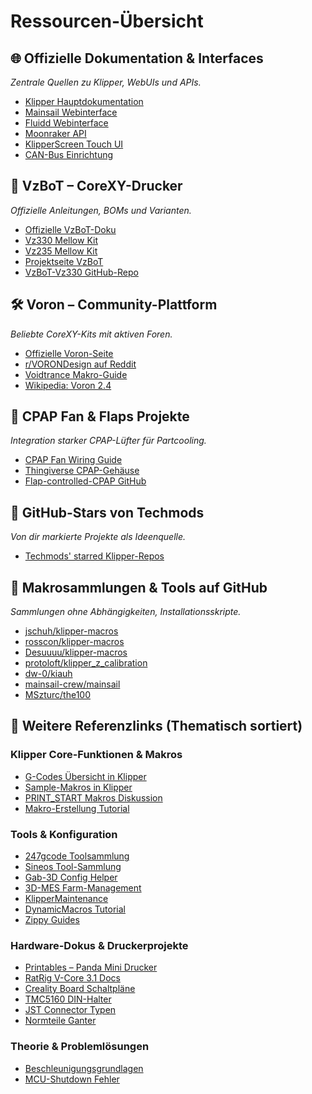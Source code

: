 # Ressourcen-Übersicht

## 🌐 Offizielle Dokumentation & Interfaces
*Zentrale Quellen zu Klipper, WebUIs und APIs.*
- <a href="https://www.klipper3d.org/" target="_blank" rel="noopener noreferrer">Klipper Hauptdokumentation</a>
- <a href="https://docs.mainsail.xyz/" target="_blank" rel="noopener noreferrer">Mainsail Webinterface</a>
- <a href="https://docs.fluidd.xyz/" target="_blank" rel="noopener noreferrer">Fluidd Webinterface</a>
- <a href="https://moonraker.readthedocs.io/en/latest/" target="_blank" rel="noopener noreferrer">Moonraker API</a>
- <a href="https://klipperscreen.readthedocs.io/en/latest/" target="_blank" rel="noopener noreferrer">KlipperScreen Touch UI</a>
- <a href="https://canbus.esoterical.online/" target="_blank" rel="noopener noreferrer">CAN-Bus Einrichtung</a>

## 🧰 VzBoT – CoreXY-Drucker
*Offizielle Anleitungen, BOMs und Varianten.*
- <a href="https://docs.vzbot.org/" target="_blank" rel="noopener noreferrer">Offizielle VzBoT-Doku</a>
- <a href="https://docs.vzbot.org/vz330_mellow" target="_blank" rel="noopener noreferrer">Vz330 Mellow Kit</a>
- <a href="https://docs.vzbot.org/vz235_mellow" target="_blank" rel="noopener noreferrer">Vz235 Mellow Kit</a>
- <a href="https://vzbot.org/" target="_blank" rel="noopener noreferrer">Projektseite VzBoT</a>
- <a href="https://github.com/VzBoT3D/VzBoT-Vz330/" target="_blank" rel="noopener noreferrer">VzBoT-Vz330 GitHub-Repo</a>

## 🛠️ Voron – Community-Plattform
*Beliebte CoreXY-Kits mit aktiven Foren.*
- <a href="https://vorondesign.com/" target="_blank" rel="noopener noreferrer">Offizielle Voron-Seite</a>
- <a href="https://www.reddit.com/r/VORONDesign/" target="_blank" rel="noopener noreferrer">r/VORONDesign auf Reddit</a>
- <a href="https://docs.vorondesign.com/community/howto/voidtrance/Klipper_Macros_Beginners_Guide.html" target="_blank" rel="noopener noreferrer">Voidtrance Makro-Guide</a>
- <a href="https://en.wikipedia.org/wiki/Voron_2.4" target="_blank" rel="noopener noreferrer">Wikipedia: Voron 2.4</a>

## 🔧 CPAP Fan & Flaps Projekte
*Integration starker CPAP-Lüfter für Partcooling.*
- <a href="https://www.modernmakes.ca/3d-printing/cpap-fan-wiring-config-guide#1" target="_blank" rel="noopener noreferrer">CPAP Fan Wiring Guide</a>
- <a href="https://www.thingiverse.com/thing:4561230" target="_blank" rel="noopener noreferrer">Thingiverse CPAP-Gehäuse</a>
- <a href="https://github.com/vitals78/Flap-controlled-CPAP" target="_blank" rel="noopener noreferrer">Flap-controlled-CPAP GitHub</a>

## 📁 GitHub-Stars von Techmods
*Von dir markierte Projekte als Ideenquelle.*
- <a href="https://github.com/Techmods?tab=stars&q=klipper" target="_blank" rel="noopener noreferrer">Techmods' starred Klipper-Repos</a>

## 📁 Makrosammlungen & Tools auf GitHub
*Sammlungen ohne Abhängigkeiten, Installationsskripte.*
- <a href="https://github.com/jschuh/klipper-macros" target="_blank" rel="noopener noreferrer">jschuh/klipper-macros</a>
- <a href="https://github.com/rosscon/klipper-macros" target="_blank" rel="noopener noreferrer">rosscon/klipper-macros</a>
- <a href="https://github.com/Desuuuu/klipper-macros" target="_blank" rel="noopener noreferrer">Desuuuu/klipper-macros</a>
- <a href="https://github.com/protoloft/klipper_z_calibration" target="_blank" rel="noopener noreferrer">protoloft/klipper_z_calibration</a>
- <a href="https://github.com/dw-0/kiauh" target="_blank" rel="noopener noreferrer">dw-0/kiauh</a>
- <a href="https://github.com/mainsail-crew/mainsail" target="_blank" rel="noopener noreferrer">mainsail-crew/mainsail</a>
- <a href="https://github.com/MSzturc/the100" target="_blank" rel="noopener noreferrer">MSzturc/the100</a>

## 📑 Weitere Referenzlinks (Thematisch sortiert)
### Klipper Core-Funktionen & Makros
- <a href="https://www.klipper3d.org/G-Codes.html" target="_blank" rel="noopener noreferrer">G-Codes Übersicht in Klipper</a>
- <a href="https://github.com/Klipper3d/klipper/blob/master/config/sample-macros.cfg" target="_blank" rel="noopener noreferrer">Sample-Makros in Klipper</a>
- <a href="https://klipper.discourse.group/t/using-start-print-and-end-print-macros/15459" target="_blank" rel="noopener noreferrer">PRINT_START Makros Diskussion</a>
- <a href="https://klipper.discourse.group/t/macro-creation-tutorial/30/2" target="_blank" rel="noopener noreferrer">Makro-Erstellung Tutorial</a>
### Tools & Konfiguration
- <a href="https://derdackel.gitlab.io/247gcode/" target="_blank" rel="noopener noreferrer">247gcode Toolsammlung</a>
- <a href="https://sineos.github.io/" target="_blank" rel="noopener noreferrer">Sineos Tool-Sammlung</a>
- <a href="https://config.gab-3d.com/" target="_blank" rel="noopener noreferrer">Gab-3D Config Helper</a>
- <a href="https://3d-mes.com/installation/" target="_blank" rel="noopener noreferrer">3D-MES Farm-Management</a>
- <a href="https://github.com/3dcoded/KlipperMaintenance" target="_blank" rel="noopener noreferrer">KlipperMaintenance</a>
- <a href="https://3dcoded.github.io/DynamicMacros/tutorial/" target="_blank" rel="noopener noreferrer">DynamicMacros Tutorial</a>
- <a href="https://github.com/rootiest/zippy_guides/tree/main" target="_blank" rel="noopener noreferrer">Zippy Guides</a>
### Hardware-Dokus & Druckerprojekte
- <a href="https://www.printables.com/de/model/571947-panda-mini-3d-printer" target="_blank" rel="noopener noreferrer">Printables – Panda Mini Drucker</a>
- <a href="https://docs.ratrig.com/v-core-3-1/v-core-mechanical" target="_blank" rel="noopener noreferrer">RatRig V-Core 3.1 Docs</a>
- <a href="https://klipper.discourse.group/t/creality-board-4-2-2-and-4-2-7-schematics/3104" target="_blank" rel="noopener noreferrer">Creality Board Schaltpläne</a>
- <a href="https://www.printables.com/de/model/765922-bigtreetech-tmc5160t-plus-double-din-rail-mount/files" target="_blank" rel="noopener noreferrer">TMC5160 DIN-Halter</a>
- <a href="https://www.mattmillman.com/info/crimpconnectors/common-jst-connector-types/#ph" target="_blank" rel="noopener noreferrer">JST Connector Typen</a>
- <a href="https://www.ganternorm.com/de/" target="_blank" rel="noopener noreferrer">Normteile Ganter</a>
### Theorie & Problemlösungen
- <a href="https://www.studysmarter.de/schule/physik/mechaniken/beschleunigung/" target="_blank" rel="noopener noreferrer">Beschleunigungsgrundlagen</a>
- <a href="https://klipper.discourse.group/t/mcu-goes-to-shutdown/18263/1" target="_blank" rel="noopener noreferrer">MCU-Shutdown Fehler</a>
